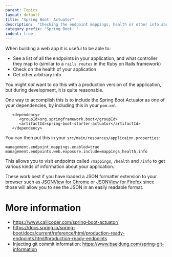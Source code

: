 ```yaml
---
parent: Topics
layout: default
title: "Spring Boot: Actuator"
description:  "Checking the endpoint mappings, health or other info about your Spring Boot app"
category_prefix: "Spring Boot: "
indent: true
---
```


When building a web app it is useful to be able to:
* See a list of all the endpoints in your application, and what controller they map to (similar to a `rails routes` in the Ruby on Rails framework)
* Check on the health of your application
* Get other arbitrary info 

You might *not* want to do this with a production version of the application, but during development, it is quite reasonable.

One way to accomplish this is to include the Spring Boot Actuator as one of your dependencies, by including this in your `pom.xml`

```
   <dependency>
      <groupId>org.springframework.boot</groupId>
      <artifactId>spring-boot-starter-actuator</artifactId>
   </dependency>
```                

You can then put this in your `src/main/resources/applicaion.properties`:

```
management.endpoint.mappings.enabled=true
management.endpoints.web.exposure.include=mappings,health,info
```

This allows you to visit endpoints called `/mappings`, `/health` and `/info` to get various kinds of information about your application.

These work best if you have loaded a JSON formatter extension to your browser such as
[JSONView for Chrome](https://chrome.google.com/webstore/detail/jsonview/chklaanhfefbnpoihckbnefhakgolnmc) 
or [JSONView for Firefox](https://addons.mozilla.org/en-US/firefox/addon/jsonview/)
since those will allow you to see the JSON in an easily readable format.

# More information

* <https://www.callicoder.com/spring-boot-actuator/>
* <https://docs.spring.io/spring-boot/docs/current/reference/html/production-ready-endpoints.html#production-ready-endpoints>
* Injecting git commit information: <https://www.baeldung.com/spring-git-information>
